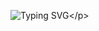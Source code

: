 ![Typing SVG](https://readme-typing-svg.herokuapp.com/?lines=𝑆𝑂𝑈𝑅𝐶𝐸+𝐷𝐸𝑉𝐸𝐿𝑂𝑃𝑅𝑅'𝑇𝑂𝐹𝐸𝑌!;𝗜𝗮𝗺+𝐵𝐷+𝑇𝐻𝑂𝑁;𝗜𝗮𝗺+𝗷𝘂𝘀𝘁+𝗧𝗲𝗹𝗲𝗴𝗿𝗮𝗺+𝗕𝗼𝘁+𝗠𝗮𝗸𝗲𝗿!)</p>
<p align="center">
